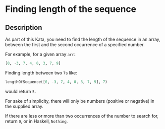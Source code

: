 # Finding length of the sequence

## Description

As part of this Kata, you need to find the length of the sequence in an array, between the first and the second occurrence of a specified number.

For example, for a given array `arr`:

```python
[0, -3, 7, 4, 0, 3, 7, 9]
```

Finding length between two `7`s like:

```python
lengthOfSequence([0, -3, 7, 4, 0, 3, 7, 9], 7)
```

would return `5`.

For sake of simplicity, there will only be numbers (positive or negative) in the supplied array.

If there are less or more than two occurrences of the number to search for, return `0`, or in Haskell, `Nothing`.

